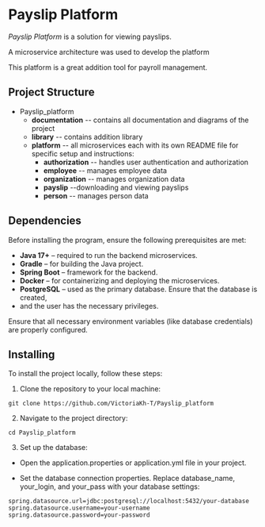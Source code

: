 # Payslip Platform

_Payslip Platform_ is a solution  for viewing payslips. 

A microservice architecture was used to develop the platform

This platform is a great addition tool for payroll management.

## Project Structure 
* Payslip_platform
  * **documentation** -- contains all documentation and diagrams of the project 
  * **library** -- contains addition library
  * **platform** -- all microservices each with its own README file for specific setup and instructions:
     - **authorization** --  handles user authentication and authorization
     - **employee** -- manages employee data
     - **organization** -- manages organization data
     - **payslip** --downloading and viewing payslips
     - **person** -- manages person data

## Dependencies
Before installing the program, ensure the following prerequisites are met:

* **Java 17+** – required to run the backend microservices.
* **Gradle** – for building the Java project.
* **Spring Boot** – framework for the backend.
* **Docker** – for containerizing and deploying the microservices.
* **PostgreSQL** – used as the primary database. Ensure that the database is created, 
* and the user has the necessary privileges.

Ensure that all necessary environment variables (like database credentials) are properly configured.

## Installing
To install the project locally, follow these steps:

1. Clone the repository to your local machine:
  ```
git clone https://github.com/VictoriaKh-T/Payslip_platform
  ```
2. Navigate to the project directory:

  ```
 cd Payslip_platform
  ```
 
3.  Set up the database:

   * Open the application.properties or application.yml file in your project.

   * Set the database connection properties. Replace database_name, your_login, and your_pass with your database settings:

   ````
   spring.datasource.url=jdbc:postgresql://localhost:5432/your-database
   spring.datasource.username=your-username
   spring.datasource.password=your-password
   ````

````